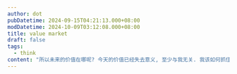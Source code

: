 ```yaml
---
author: dot
pubDatetime: 2024-09-15T04:21:13.000+08:00
modDatetime: 2024-10-09T03:12:08.000+08:00
title: value market
draft: false
tags:
  - think
content: "所以未来的价值在哪呢? 今天的价值已经失去意义, 至少与我无关. 我该如何抓住10年后的机会呢? 如何培养自己的这种能力呢? | 有效市场指的不止是股市,它可以套用到所有的信息传递上,所以换句话说'你知道这件事有用的时候已经没用了',再换句话说就是'有用的事情永远是你现在不知道aka没发现的',所以是不是比起运用已有的信息进行计划不如靠直觉?"
---
```

